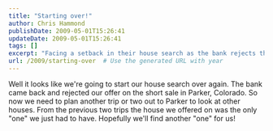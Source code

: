 ```yaml
---
title: "Starting over!"
author: Chris Hammond
publishDate: 2009-05-01T15:26:41
updateDate: 2009-05-01T15:26:41
tags: []
excerpt: "Facing a setback in their house search as the bank rejects their offer on a short sale in Parker, Colorado. Stay tuned for their continued search in the area."
url: /2009/starting-over  # Use the generated URL with year
---
```

Well it looks like we're going to start our house search over again. The bank came back and rejected our offer on the short sale in Parker, Colorado. So now we need to plan another trip or two out to Parker to look at other houses. From the previous two trips the house we offered on was the only "one" we just had to have. Hopefully we'll find another "one" for us!


